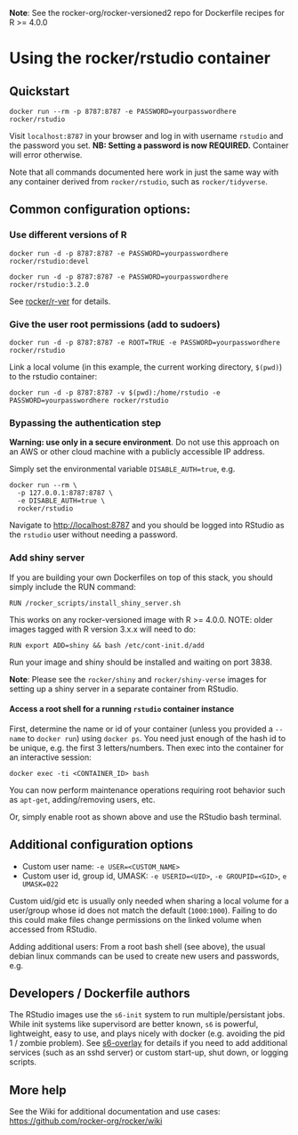 **Note**: See the rocker-org/rocker-versioned2 repo for Dockerfile recipes for R >= 4.0.0



# Using the rocker/rstudio container

## Quickstart

    docker run --rm -p 8787:8787 -e PASSWORD=yourpasswordhere rocker/rstudio

Visit `localhost:8787` in your browser and log in with username `rstudio` and the password you set. **NB: Setting a password is now REQUIRED.**  Container will error otherwise.


Note that all commands documented here work in just the same way with any container derived from `rocker/rstudio`,
such as `rocker/tidyverse`.  

## Common configuration options:


### Use different versions of R

    docker run -d -p 8787:8787 -e PASSWORD=yourpasswordhere rocker/rstudio:devel

    docker run -d -p 8787:8787 -e PASSWORD=yourpasswordhere rocker/rstudio:3.2.0

See [rocker/r-ver](https://github.com/rocker-org/rocker-versioned) for details.


### Give the user root permissions (add to sudoers)

    docker run -d -p 8787:8787 -e ROOT=TRUE -e PASSWORD=yourpasswordhere rocker/rstudio

Link a local volume (in this example, the current working directory, `$(pwd)`) to the rstudio container:

    docker run -d -p 8787:8787 -v $(pwd):/home/rstudio -e PASSWORD=yourpasswordhere rocker/rstudio

### Bypassing the authentication step

**Warning: use only in a secure environment**.  Do not use this approach on an
AWS or other cloud machine with a publicly accessible IP address. 

Simply set the environmental variable `DISABLE_AUTH=true`, e.g.

```
docker run --rm \
  -p 127.0.0.1:8787:8787 \
  -e DISABLE_AUTH=true \
  rocker/rstudio
```

Navigate to <http://localhost:8787> and you should be logged into RStudio as
the `rstudio` user without needing a password.


### Add shiny server 

If you are building your own Dockerfiles on top of this stack, you should simply include the RUN command:

    RUN /rocker_scripts/install_shiny_server.sh

This works on any rocker-versioned image with R >= 4.0.0. 
NOTE: older images tagged with R version 3.x.x will need to do:

    RUN export ADD=shiny && bash /etc/cont-init.d/add

Run your image and shiny should be installed and waiting on port 3838.

**Note**: Please see the `rocker/shiny` and `rocker/shiny-verse` images for
setting up a shiny server in a separate container from RStudio. 


#### Access a root shell for a running `rstudio` container instance

First, determine the name or id of your container (unless you provided a `--name` to `docker run`) using `docker ps`.  You need just enough of the hash id to be unique, e.g. the first 3 letters/numbers.  Then exec into the container for an interactive session:

    docker exec -ti <CONTAINER_ID> bash

You can now perform maintenance operations requiring root behavior such as `apt-get`, adding/removing users, etc.  

Or, simply enable root as shown above and use the RStudio bash terminal.


## Additional configuration options

- Custom user name: `-e USER=<CUSTOM_NAME>`
- Custom user id, group id, UMASK: `-e USERID=<UID>`, `-e GROUPID=<GID>`, `e UMASK=022`


Custom uid/gid etc is usually only needed when sharing a local volume for a user/group whose id does not match the default (`1000`:`1000`).  Failing to do this could make files change permissions on the linked volume when accessed from RStudio. 


Adding additional users:  From a root bash shell (see above), the usual debian linux commands can be used to create new users and passwords, e.g. 

## Developers / Dockerfile authors

The RStudio images use the `s6-init` system to run multiple/persistant jobs.  While init systems like supervisord are better known, `s6` is powerful, lightweight, easy to use, and plays nicely with docker (e.g. avoiding the pid 1 / zombie problem).  See [s6-overlay](https://github.com/just-containers/s6-overlay) for details if you need to add additional services (such as an sshd server) or custom start-up, shut down, or logging scripts.  

## More help

See the Wiki for additional documentation and use cases: <https://github.com/rocker-org/rocker/wiki>


